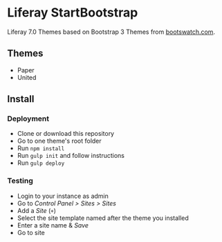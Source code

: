 # Liferay StartBootstrap

Liferay 7.0 Themes based on Bootstrap 3 Themes from [bootswatch.com](https://bootswatch.com/3/).

## Themes

- Paper
- United

## Install

### Deployment

- Clone or download this repository
- Go to one theme's root folder
- Run `npm install`
- Run `gulp init` and follow instructions
- Run `gulp deploy`

### Testing

- Login to your instance as admin
- Go to _Control Panel > Sites > Sites_
- Add a _Site_ (`+`)
- Select the site template named after the theme you installed
- Enter a site name & _Save_
- Go to site